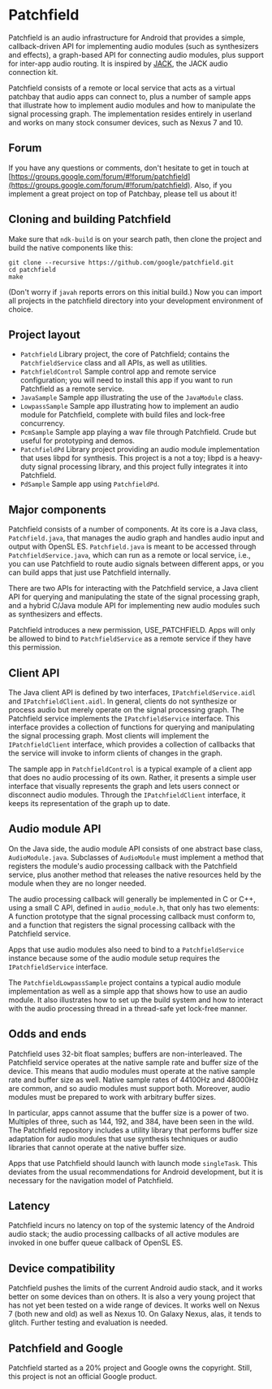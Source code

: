 Patchfield
==========

Patchfield is an audio infrastructure for Android that provides a simple,
callback-driven API for implementing audio modules (such as synthesizers and
effects), a graph-based API for connecting audio modules, plus support for
inter-app audio routing. It is inspired by [JACK](http://jackaudio.org "JACK"),
the JACK audio connection kit.

Patchfield consists of a remote or local service that acts as a virtual
patchbay that audio apps can connect to, plus a number of sample apps that
illustrate how to implement audio modules and how to manipulate the signal
processing graph. The implementation resides entirely in userland and works on
many stock consumer devices, such as Nexus 7 and 10.

Forum
-----

If you have any questions or comments, don't hesitate to get in touch at
[https://groups.google.com/forum/#!forum/patchfield](https://groups.google.com/forum/#!forum/patchfield). Also, if you implement a great project on top of
Patchbay, please tell us about it!


Cloning and building Patchfield
-------------------------------

Make sure that ``ndk-build`` is on your search path, then clone the project and
build the native components like this:

```
git clone --recursive https://github.com/google/patchfield.git
cd patchfield
make
```

(Don't worry if ``javah`` reports errors on this initial build.) Now you can
import all projects in the patchfield directory into your development
environment of choice.


Project layout
--------------

* ``Patchfield`` Library project, the core of Patchfield; contains the
  ``PatchfieldService`` class and all APIs, as well as utilities.
* ``PatchfieldControl`` Sample control app and remote service configuration; you
  will need to install this app if you want to run Patchfield as a remote
service.
* ``JavaSample`` Sample app illustrating the use of the ``JavaModule`` class.
* ``LowpassSample`` Sample app illustrating how to implement an audio module
  for Patchfield, complete with build files and lock-free concurrency.
* ``PcmSample`` Sample app playing a wav file through Patchfield.  Crude but
  useful for prototyping and demos.
* ``PatchfieldPd`` Library project providing an audio module implementation
  that uses libpd for synthesis. This project is a not a toy; libpd is a
heavy-duty signal processing library, and this project fully integrates it into
Patchfield.
* ``PdSample`` Sample app using ``PatchfieldPd``.


Major components
----------------

Patchfield consists of a number of components. At its core is a Java class,
``Patchfield.java``, that manages the audio graph and handles audio input and
output with OpenSL ES. ``Patchfield.java`` is meant to be accessed through
``PatchfieldService.java``, which can run as a remote or local service, i.e.,
you can use Patchfield to route audio signals between different apps, or you
can build apps that just use Patchfield internally.

There are two APIs for interacting with the Patchfield service, a Java client
API for querying and manipulating the state of the signal processing graph, and
a hybrid C/Java module API for implementing new audio modules such as
synthesizers and effects.

Patchfield introduces a new permission, USE_PATCHFIELD. Apps will only be
allowed to bind to ``PatchfieldService`` as a remote service if they have this
permission.

Client API
----------

The Java client API is defined by two interfaces, ``IPatchfieldService.aidl``
and ``IPatchfieldClient.aidl``. In general, clients do not synthesize or
process audio but merely operate on the signal processing graph. The Patchfield
service implements the ``IPatchfieldService`` interface. This interface
provides a collection of functions for querying and manipulating the signal
processing graph. Most clients will implement the ``IPatchfieldClient``
interface, which provides a collection of callbacks that the service will
invoke to inform clients of changes in the graph.

The sample app in ``PatchfieldControl`` is a typical example of a client app
that does no audio processing of its own. Rather, it presents a simple user
interface that visually represents the graph and lets users connect or
disconnect audio modules. Through the ``IPatchfieldClient`` interface, it keeps
its representation of the graph up to date.

Audio module API
----------------

On the Java side, the audio module API consists of one abstract base class,
``AudioModule.java``. Subclasses of ``AudioModule`` must implement a method
that registers the module's audio processing callback with the Patchfield
service, plus another method that releases the native resources held by the
module when they are no longer needed.

The audio processing callback will generally be implemented in C or C++, using
a small C API, defined in ``audio_module.h``, that only has two elements: A
function prototype that the signal processing callback must conform to, and a
function that registers the signal processing callback with the Patchfield
service.

Apps that use audio modules also need to bind to a ``PatchfieldService``
instance because some of the audio module setup requires the
``IPatchfieldService`` interface.

The ``PatchfieldLowpassSample`` project contains a typical audio module
implementation as well as a simple app that shows how to use an audio module.
It also illustrates how to set up the build system and how to interact with the
audio processing thread in a thread-safe yet lock-free manner.


Odds and ends
-------------

Patchfield uses 32-bit float samples; buffers are non-interleaved.  The
Patchfield service operates at the native sample rate and buffer size of the
device. This means that audio modules must operate at the native sample rate
and buffer size as well. Native sample rates of 44100Hz and 48000Hz are common,
and so audio modules must support both. Moreover, audio modules must be
prepared to work with arbitrary buffer sizes.

In particular, apps cannot assume that the buffer size is a power of two.
Multiples of three, such as 144, 192, and 384, have been seen in the wild. The
Patchfield repository includes a utility library that performs buffer size
adaptation for audio modules that use synthesis techniques or audio libraries
that cannot operate at the native buffer size.

Apps that use Patchfield should launch with launch mode ``singleTask``. This
deviates from the usual recommendations for Android development, but it is
necessary for the navigation model of Patchfield.

Latency
-------

Patchfield incurs no latency on top of the systemic latency of the Android audio
stack; the audio processing callbacks of all active modules are invoked in one
buffer queue callback of OpenSL ES.

Device compatibility
--------------------

Patchfield pushes the limits of the current Android audio stack, and it works
better on some devices than on others. It is also a very young project that has
not yet been tested on a wide range of devices. It works well on Nexus 7 (both
new and old) as well as Nexus 10. On Galaxy Nexus, alas, it tends to glitch.
Further testing and evaluation is needed.


Patchfield and Google
---------------------

Patchfield started as a 20% project and Google owns the copyright.  Still, this
project is not an official Google product.
